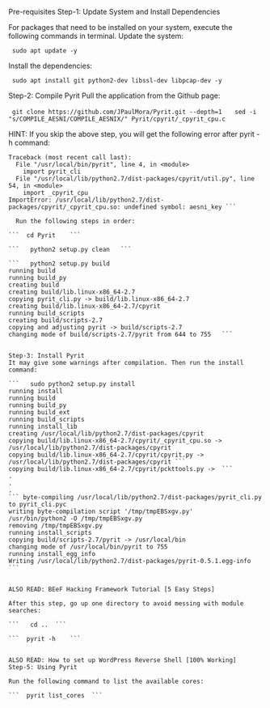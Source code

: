 Pre-requisites
Step-1: Update System and Install Dependencies

For packages that need to be installed on your system, execute the following commands in terminal.
Update the system:

```  sudo apt update -y   ```

Install the dependencies:

```  sudo apt install git python2-dev libssl-dev libpcap-dev -y   ```

 
Step-2: Compile Pyrit
Pull the application from the Github page:

```  git clone https://github.com/JPaulMora/Pyrit.git --depth=1   ```
```  sed -i "s/COMPILE_AESNI/COMPILE_AESNIX/" Pyrit/cpyrit/_cpyrit_cpu.c    ```

  HINT:
If you skip the above step, you will get the following error after pyrit -h command:

```    pyrit -h   
Traceback (most recent call last):
  File "/usr/local/bin/pyrit", line 4, in <module>
    import pyrit_cli
  File "/usr/local/lib/python2.7/dist-packages/cpyrit/util.py", line 54, in <module>
    import _cpyrit_cpu
ImportError: /usr/local/lib/python2.7/dist-packages/cpyrit/_cpyrit_cpu.so: undefined symbol: aesni_key ```

  Run the following steps in order:

```  cd Pyrit    ```

```   python2 setup.py clean   ```

```   python2 setup.py build   
running build
running build_py
creating build
creating build/lib.linux-x86_64-2.7
copying pyrit_cli.py -> build/lib.linux-x86_64-2.7
creating build/lib.linux-x86_64-2.7/cpyrit 
running build_scripts
creating build/scripts-2.7
copying and adjusting pyrit -> build/scripts-2.7
changing mode of build/scripts-2.7/pyrit from 644 to 755   ```

 
Step-3: Install Pyrit
It may give some warnings after compilation. Then run the install command:

```   sudo python2 setup.py install   
running install
running build
running build_py
running build_ext
running build_scripts
running install_lib
creating /usr/local/lib/python2.7/dist-packages/cpyrit
copying build/lib.linux-x86_64-2.7/cpyrit/_cpyrit_cpu.so -> /usr/local/lib/python2.7/dist-packages/cpyrit
copying build/lib.linux-x86_64-2.7/cpyrit/cpyrit.py -> /usr/local/lib/python2.7/dist-packages/cpyrit ```
copying build/lib.linux-x86_64-2.7/cpyrit/pckttools.py ->  ```
.
.
.
``` byte-compiling /usr/local/lib/python2.7/dist-packages/pyrit_cli.py to pyrit_cli.pyc
writing byte-compilation script '/tmp/tmpEBSxgv.py'
/usr/bin/python2 -O /tmp/tmpEBSxgv.py
removing /tmp/tmpEBSxgv.py
running install_scripts
copying build/scripts-2.7/pyrit -> /usr/local/bin
changing mode of /usr/local/bin/pyrit to 755
running install_egg_info
Writing /usr/local/lib/python2.7/dist-packages/pyrit-0.5.1.egg-info  ```

 
ALSO READ: BEeF Hacking Framework Tutorial [5 Easy Steps]

After this step, go up one directory to avoid messing with module searches:

```   cd ..  ```

```  pyrit -h    ```          

 
ALSO READ: How to set up WordPress Reverse Shell [100% Working]
Step-5: Using Pyrit

Run the following command to list the available cores:

```  pyrit list_cores  ```
